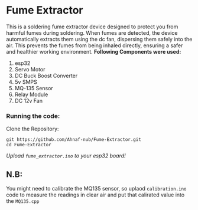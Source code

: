 # Fume Extractor
This is a soldering fume extractor device designed to protect you from harmful fumes during soldering. When fumes are detected, the device automatically extracts them using the dc fan, dispersing them safely into the air. This prevents the fumes from being inhaled directly, ensuring a safer and healthier working environment.
**Following Components were used:**
1. esp32
2. Servo Motor
3. DC Buck Boost Converter 
4. 5v SMPS
5. MQ-135 Sensor
6. Relay Module
7. DC 12v Fan
### Running the code:
Clone the Repository:
```
git https://github.com/Ahnaf-nub/Fume-Extractor.git
cd Fume-Extractor
```
*Upload `fume_extractor.ino` to your esp32 board!*
## N.B:
You might need to calibrate the MQ135 sensor, so uplaod `calibration.ino` code to measure the readings in clear air and put that calirated value into the `MQ135.cpp`
